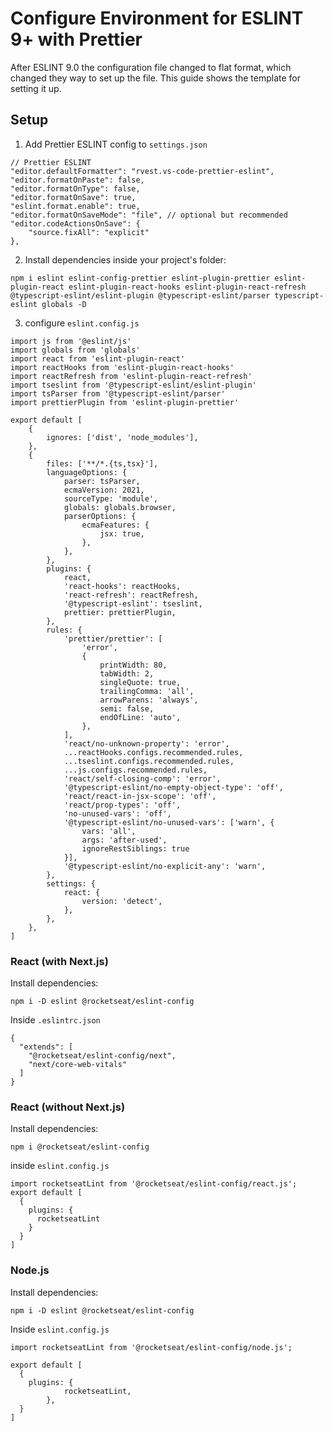 # Configure Environment for ESLINT 9+ with Prettier
After ESLINT 9.0 the configuration file changed to flat format, which changed they way to
set up the file. This guide shows the template for setting it up.

## Setup
1. Add Prettier ESLINT config to `settings.json`
```
// Prettier ESLINT  
"editor.defaultFormatter": "rvest.vs-code-prettier-eslint",
"editor.formatOnPaste": false, 
"editor.formatOnType": false, 
"editor.formatOnSave": true, 
"eslint.format.enable": true, 
"editor.formatOnSaveMode": "file", // optional but recommended
"editor.codeActionsOnSave": {
    "source.fixAll": "explicit"
},
```

2. Install dependencies inside your project's folder:
```
npm i eslint eslint-config-prettier eslint-plugin-prettier eslint-plugin-react eslint-plugin-react-hooks eslint-plugin-react-refresh @typescript-eslint/eslint-plugin @typescript-eslint/parser typescript-eslint globals -D
```

3. configure `eslint.config.js`
```
import js from '@eslint/js'
import globals from 'globals'
import react from 'eslint-plugin-react'
import reactHooks from 'eslint-plugin-react-hooks'
import reactRefresh from 'eslint-plugin-react-refresh'
import tseslint from '@typescript-eslint/eslint-plugin'
import tsParser from '@typescript-eslint/parser'
import prettierPlugin from 'eslint-plugin-prettier'

export default [
    {
        ignores: ['dist', 'node_modules'],
    },
    {
        files: ['**/*.{ts,tsx}'],
        languageOptions: {
            parser: tsParser,
            ecmaVersion: 2021,
            sourceType: 'module',
            globals: globals.browser,
            parserOptions: {
                ecmaFeatures: {
                    jsx: true,
                },
            },
        },
        plugins: {
            react,
            'react-hooks': reactHooks,
            'react-refresh': reactRefresh,
            '@typescript-eslint': tseslint,
            prettier: prettierPlugin,
        },
        rules: {
            'prettier/prettier': [
                'error',
                {
                    printWidth: 80,
                    tabWidth: 2,
                    singleQuote: true,
                    trailingComma: 'all',
                    arrowParens: 'always',
                    semi: false,
                    endOfLine: 'auto',
                },
            ],
            'react/no-unknown-property': 'error',
            ...reactHooks.configs.recommended.rules,
            ...tseslint.configs.recommended.rules,
            ...js.configs.recommended.rules,
            'react/self-closing-comp': 'error',
            '@typescript-eslint/no-empty-object-type': 'off',
            'react/react-in-jsx-scope': 'off',
            'react/prop-types': 'off',
            'no-unused-vars': 'off',
            '@typescript-eslint/no-unused-vars': ['warn', { 
                vars: 'all', 
                args: 'after-used', 
                ignoreRestSiblings: true 
            }],
            '@typescript-eslint/no-explicit-any': 'warn',
        },
        settings: {
            react: {
                version: 'detect',
            },
        },
    },
]
```

### React (with Next.js)
Install dependencies:
```
npm i -D eslint @rocketseat/eslint-config
```
Inside `.eslintrc.json`
```
{
  "extends": [
    "@rocketseat/eslint-config/next", 
    "next/core-web-vitals"
  ]
}
```

### React (without Next.js)
Install dependencies:
```
npm i @rocketseat/eslint-config
```
inside `eslint.config.js`
```
import rocketseatLint from '@rocketseat/eslint-config/react.js';
export default [
  {
    plugins: {
      rocketseatLint
    }
  }
]
```

### Node.js
Install dependencies:
```
npm i -D eslint @rocketseat/eslint-config
```
Inside `eslint.config.js`
```
import rocketseatLint from '@rocketseat/eslint-config/node.js';

export default [
  {
    plugins: {
            rocketseatLint,
        },
  }
]
```
